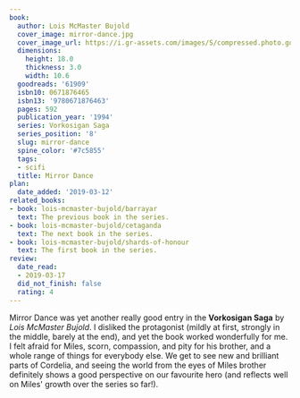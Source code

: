 ```yaml
---
book:
  author: Lois McMaster Bujold
  cover_image: mirror-dance.jpg
  cover_image_url: https://i.gr-assets.com/images/S/compressed.photo.goodreads.com/books/1297831387l/61909._SY160_.jpg
  dimensions:
    height: 18.0
    thickness: 3.0
    width: 10.6
  goodreads: '61909'
  isbn10: 0671876465
  isbn13: '9780671876463'
  pages: 592
  publication_year: '1994'
  series: Vorkosigan Saga
  series_position: '8'
  slug: mirror-dance
  spine_color: '#7c5855'
  tags:
  - scifi
  title: Mirror Dance
plan:
  date_added: '2019-03-12'
related_books:
- book: lois-mcmaster-bujold/barrayar
  text: The previous book in the series.
- book: lois-mcmaster-bujold/cetaganda
  text: The next book in the series.
- book: lois-mcmaster-bujold/shards-of-honour
  text: The first book in the series.
review:
  date_read:
  - 2019-03-17
  did_not_finish: false
  rating: 4
---
```


Mirror Dance was yet another really good entry in the **Vorkosigan Saga** by *Lois McMaster Bujold*. I disliked the protagonist (mildly at first, strongly in the middle, barely at the end), and yet the book worked wonderfully for me. I felt afraid for Miles, scorn, compassion, and pity for his brother, and a whole range of things for everybody else. We get to see new and brilliant parts of Cordelia, and seeing the world from the eyes of Miles brother definitely shows a good perspective on our favourite hero (and reflects well on Miles' growth over the series so far!).
